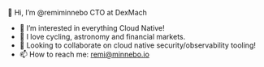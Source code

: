 👋 Hi, I’m @remiminnebo CTO at DexMach

- 👀 I’m interested in everything Cloud Native!
- 💞️ I love cycling, astronomy and financial markets.
- 👀 Looking to collaborate on cloud native security/observability tooling!
- 📫 How to reach me:  remi@minnebo.io

<!---
remiminnebo/remiminnebo is a ✨ special ✨ repository because its `README.md` (this file) appears on your GitHub profile.
You can click the Preview link to take a look at your changes.
--->

